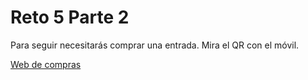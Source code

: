 # Reto 5 Parte 2


Para seguir necesitarás comprar una entrada. Mira el QR con el móvil.

[Web de compras](http://10.0.0.1:82)
